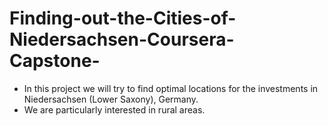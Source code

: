 # Finding-out-the-Cities-of-Niedersachsen-Coursera-Capstone-

- In this project we will try to find optimal locations for the investments in Niedersachsen (Lower Saxony), Germany.
- We are particularly interested in rural areas.

